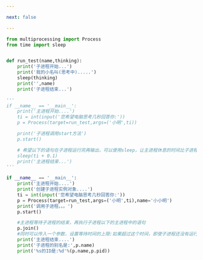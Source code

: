 ```yaml
---

next: false

---
```




<BlogInfo id="512" title="4.join方法的使用" author="白日梦想猿" pv=0 read_times=0 pre_cost_time="0分45秒" category="并发编程" tag_list="['并发编程']" create_time="2020.04.28 10:58:17" update_time="2020.04.28 11:45:07" />

```python
from multiprocessing import Process
from time import sleep


def run_test(name,thinking):
    print('子进程开始...')
    print('我的小名叫(思考中).....')
    sleep(thinking)
    print('',name)
    print('子进程结束...')

'''
if __name__ == '__main__':
    print('主进程开始....')
    ti = int(input('您希望电脑思考几秒回答你:'))
    p = Process(target=run_test,args=('小明',ti))

    print('子进程调用start方法')
    p.start()

    # 希望以下的语句在子进程运行完再输出，可以使用sleep，让主进程休息的时间比子进程休息的时间长即可
    sleep(ti + 0.1)
    print('主进程结束...')
'''

if __name__ == '__main__':
    print('主进程开始....')
    print('创建子进程实例对象....')
    ti = int(input('您希望电脑思考几秒回答你:'))
    p = Process(target=run_test,args=('小明',ti),name='小小明')
    print('调用子进程。。。')
    p.start()

    #主进程等待子进程的结束，再执行子进程以下的主进程中的语句
    p.join()
    #同时可以传入一个参数，设置等待时间的上限:如果超过这个时间，即使子进程还没有运行结束，主进程任然会运行子进程以下的主进程中的语句
    print('主进程结束....')
    print('子进程的别名是:',p.name)
    print('%s的ID是:%d'%(p.name,p.pid))






```



<ActionBox />
